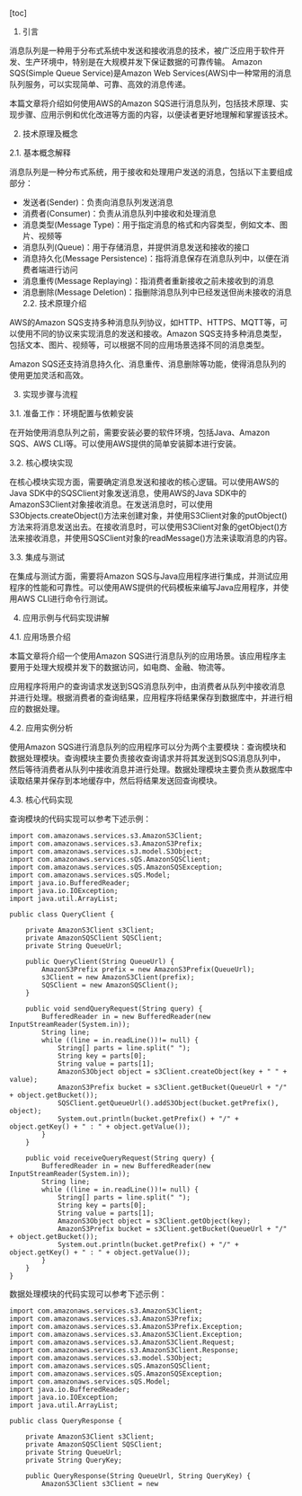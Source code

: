 
[toc]                    
                
                
1. 引言

消息队列是一种用于分布式系统中发送和接收消息的技术，被广泛应用于软件开发、生产环境中，特别是在大规模并发下保证数据的可靠传输。 Amazon SQS(Simple Queue Service)是Amazon Web Services(AWS)中一种常用的消息队列服务，可以实现简单、可靠、高效的消息传递。

本篇文章将介绍如何使用AWS的Amazon SQS进行消息队列，包括技术原理、实现步骤、应用示例和优化改进等方面的内容，以便读者更好地理解和掌握该技术。

2. 技术原理及概念

2.1. 基本概念解释

消息队列是一种分布式系统，用于接收和处理用户发送的消息，包括以下主要组成部分：

* 发送者(Sender)：负责向消息队列发送消息
* 消费者(Consumer)：负责从消息队列中接收和处理消息
* 消息类型(Message Type)：用于指定消息的格式和内容类型，例如文本、图片、视频等
* 消息队列(Queue)：用于存储消息，并提供消息发送和接收的接口
* 消息持久化(Message Persistence)：指将消息保存在消息队列中，以便在消费者端进行访问
* 消息重传(Message Replaying)：指消费者重新接收之前未接收到的消息
* 消息删除(Message Deletion)：指删除消息队列中已经发送但尚未接收的消息
2.2. 技术原理介绍

AWS的Amazon SQS支持多种消息队列协议，如HTTP、HTTPS、MQTT等，可以使用不同的协议来实现消息的发送和接收。Amazon SQS支持多种消息类型，包括文本、图片、视频等，可以根据不同的应用场景选择不同的消息类型。

Amazon SQS还支持消息持久化、消息重传、消息删除等功能，使得消息队列的使用更加灵活和高效。

3. 实现步骤与流程

3.1. 准备工作：环境配置与依赖安装

在开始使用消息队列之前，需要安装必要的软件环境，包括Java、Amazon SQS、AWS CLI等。可以使用AWS提供的简单安装脚本进行安装。

3.2. 核心模块实现

在核心模块实现方面，需要确定消息发送和接收的核心逻辑。可以使用AWS的Java SDK中的SQSClient对象发送消息，使用AWS的Java SDK中的 AmazonS3Client对象接收消息。在发送消息时，可以使用S3Objects.createObject()方法来创建对象，并使用S3Client对象的putObject()方法来将消息发送出去。在接收消息时，可以使用S3Client对象的getObject()方法来接收消息，并使用SQSClient对象的readMessage()方法来读取消息的内容。

3.3. 集成与测试

在集成与测试方面，需要将Amazon SQS与Java应用程序进行集成，并测试应用程序的性能和可靠性。可以使用AWS提供的代码模板来编写Java应用程序，并使用AWS CLI进行命令行测试。

4. 应用示例与代码实现讲解

4.1. 应用场景介绍

本篇文章将介绍一个使用Amazon SQS进行消息队列的应用场景。该应用程序主要用于处理大规模并发下的数据访问，如电商、金融、物流等。

应用程序将用户的查询请求发送到SQS消息队列中，由消费者从队列中接收消息并进行处理。根据消费者的查询结果，应用程序将结果保存到数据库中，并进行相应的数据处理。

4.2. 应用实例分析

使用Amazon SQS进行消息队列的应用程序可以分为两个主要模块：查询模块和数据处理模块。查询模块主要负责接收查询请求并将其发送到SQS消息队列中，然后等待消费者从队列中接收消息并进行处理。数据处理模块主要负责从数据库中读取结果并保存到本地缓存中，然后将结果发送回查询模块。

4.3. 核心代码实现

查询模块的代码实现可以参考下述示例：
```
import com.amazonaws.services.s3.AmazonS3Client;
import com.amazonaws.services.s3.AmazonS3Prefix;
import com.amazonaws.services.s3.model.S3Object;
import com.amazonaws.services.sQS.AmazonSQSClient;
import com.amazonaws.services.sQS.AmazonSQSException;
import com.amazonaws.services.sQS.Model;
import java.io.BufferedReader;
import java.io.IOException;
import java.util.ArrayList;

public class QueryClient {

    private AmazonS3Client s3Client;
    private AmazonSQSClient SQSClient;
    private String QueueUrl;

    public QueryClient(String QueueUrl) {
        AmazonS3Prefix prefix = new AmazonS3Prefix(QueueUrl);
        s3Client = new AmazonS3Client(prefix);
        SQSClient = new AmazonSQSClient();
    }

    public void sendQueryRequest(String query) {
        BufferedReader in = new BufferedReader(new InputStreamReader(System.in));
        String line;
        while ((line = in.readLine())!= null) {
            String[] parts = line.split(" ");
            String key = parts[0];
            String value = parts[1];
            AmazonS3Object object = s3Client.createObject(key + " " + value);
            AmazonS3Prefix bucket = s3Client.getBucket(QueueUrl + "/" + object.getBucket());
            SQSClient.getQueueUrl().addS3Object(bucket.getPrefix(), object);
            System.out.println(bucket.getPrefix() + "/" + object.getKey() + " : " + object.getValue());
        }
    }

    public void receiveQueryRequest(String query) {
        BufferedReader in = new BufferedReader(new InputStreamReader(System.in));
        String line;
        while ((line = in.readLine())!= null) {
            String[] parts = line.split(" ");
            String key = parts[0];
            String value = parts[1];
            AmazonS3Object object = s3Client.getObject(key);
            AmazonS3Prefix bucket = s3Client.getBucket(QueueUrl + "/" + object.getBucket());
            System.out.println(bucket.getPrefix() + "/" + object.getKey() + " : " + object.getValue());
        }
    }
}
```

数据处理模块的代码实现可以参考下述示例：
```
import com.amazonaws.services.s3.AmazonS3Client;
import com.amazonaws.services.s3.AmazonS3Prefix;
import com.amazonaws.services.s3.AmazonS3Prefix.Exception;
import com.amazonaws.services.s3.AmazonS3Client.Exception;
import com.amazonaws.services.s3.AmazonS3Client.Request;
import com.amazonaws.services.s3.AmazonS3Client.Response;
import com.amazonaws.services.s3.model.S3Object;
import com.amazonaws.services.sQS.AmazonSQSClient;
import com.amazonaws.services.sQS.AmazonSQSException;
import com.amazonaws.services.sQS.Model;
import java.io.BufferedReader;
import java.io.IOException;
import java.util.ArrayList;

public class QueryResponse {

    private AmazonS3Client s3Client;
    private AmazonSQSClient SQSClient;
    private String QueueUrl;
    private String QueryKey;

    public QueryResponse(String QueueUrl, String QueryKey) {
        AmazonS3Client s3Client = new

